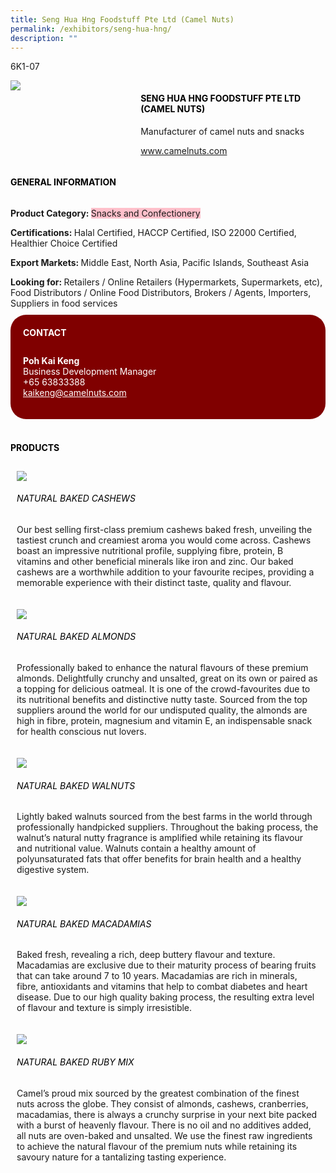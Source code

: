 ```yaml
---
title: Seng Hua Hng Foodstuff Pte Ltd (Camel Nuts)
permalink: /exhibitors/seng-hua-hng/
description: ""
---
```

<head>
	<div class="flex-paragraph">
		<!--hi there! this is a comment and will provide you with instructional guides-->
		<!--insert booth number here!-->
		<p style="text-transform: uppercase">6K1-07</p></div>
			<div class="flex-container" style="display: flex; flex-wrap: wrap;">
				<!--insert DOWNLOAD link of company logo between the " marks!-->
			<div class="card sgds" style="flex: 1 1 40%; display: block;"><img src="https://drive.google.com/u/0/uc?id=1PgSBQtIN-_VeyD0aWoFOGAe9DtI6zxB9&export=download"></div>
	<div class="card-sgds" style="flex: 1 1 58%; display: block; margin-left: 3px">
		<h4 style="text-transform: uppercase; color: black;"><!--insert the exhibitor's name between the <b> tags here--><b>Seng Hua Hng Foodstuff Pte Ltd (Camel Nuts)</b></h4><!--insert the exhibitor's description between the <p> tags here-->
		<p>Manufacturer of camel nuts and snacks</p>
		<!--insert the exhibitor's website link, making sure there is "https:// www." present please. make sure the entire https link goes in between the " marks-->
		<p><a href="https://www.camelnuts.com/" target="_blank"><!--insert the www website link here (no need for https)-->www.camelnuts.com</a></p>
	</div>
</div>
</head>

<body>
	<h4 style="text-transform: uppercase; color: black;"><b>General Information</b></h4>
		<div class="flex-container" style="display: flex; flex-wrap: wrap;">
			<div class="card sgds" style="flex: 1 1 65%; display: block; align-self: stretch">
			<div class="flex-paragraph">
			<p><b>Product Category: </b><span style=" background-color: pink; border-radius: 10 px;"><!--insert the exhibitor's pdt cat between the <p> tags here-->Snacks and Confectionery</span></p> 
				<p><b>Certifications: </b><!--insert all the exhibitor's certifications between the </b> and </p> here-->Halal Certified, HACCP Certified, ISO 22000 Certified, Healthier Choice Certified</p>
			<p><b>Export Markets: </b><!--insert all the exhibitor's export markets between the </b> and </p> here-->Middle East, North Asia, Pacific Islands, Southeast Asia</p>
			<p style="margin-bottom: 10px;"><b>Looking for: </b><!--insert all the exhibitor's potential business partners between the </b> and </p> here-->Retailers / Online Retailers (Hypermarkets, Supermarkets, etc), Food Distributors / Online Food Distributors, Brokers / Agents, Importers, Suppliers in food services</p>
			</div>
		</div>
		<div class="card sgds" style="flex: 1 1 35%; padding: 10px; display: block; background-color: maroon; border-radius: 25px; align-self: center;">
		<h4 style="color: white; margin-top: 10px; margin-left: 10px;">CONTACT</h4>
		<div class="flex-paragraph">
			<!--replace with exhibitor's: -->
			<p style="padding: 10px; color: white;"><b><!-- POC name-->Poh Kai Keng</b><br><!-- designation-->Business Development Manager<br><!--contact number-->+65 63833388<br><!-- for linking purposes, insert their email after "mailto:"...--><a href="mailto:kaikeng@camelnuts.com" style="color: white;"><!--...and also include the display email before </a> here-->kaikeng@camelnuts.com</a></p>
		</div>
			</div>
		</div>
	<br>
		<h4 style="text-transform: uppercase; color: black;"><b>products</b></h4>
<div style="display: flex; flex-wrap: wrap;">
  <div class="card sgds" style="flex: 1 1 47%; margin: 10px; display: block;"><!--insert the exhibitor's DOWNLOAD image for product between the " marks here-->
	<div class="flex-image" style="display: block;"><img src="https://drive.google.com/u/0/uc?id=10iSXOIsm9KzBnPwj2fKRCwVxxRTVaAw7&export=download"></div>
	<div class="flex-paragraph">
		<h6 style="text-transform: uppercase; color: black;"><!--insert product name before </h6> and product description after <p>-->Natural Baked Cashews</h6>
		<p>Our best selling first-class premium cashews baked fresh, unveiling the tastiest crunch and creamiest aroma you would come across. Cashews boast an impressive nutritional profile, supplying fibre, protein, B vitamins and other beneficial minerals like iron and zinc. Our baked cashews are a worthwhile addition to your favourite recipes, providing a memorable experience with their distinct taste, quality and flavour.</p></div>
	</div>
		<div class="card sgds" style="flex: 1 1 47%; margin: 10px; display: block;">
		<div class="flex-image" style="display: block;"><img src="https://drive.google.com/u/0/uc?id=1ynEekleS0Fxf5bHry0AC_qTq1uEP_r9A&export=download"></div>
	<div class="flex-paragraph">
		<h6 style="text-transform: uppercase; color: black;">Natural Baked Almonds</h6>
		<p>Professionally baked to enhance the natural flavours of these premium almonds. Delightfully crunchy and unsalted, great on its own or paired as a topping for delicious oatmeal. It is one of the crowd-favourites due to its nutritional benefits and distinctive nutty taste. Sourced from the top suppliers around the world for our undisputed quality, the almonds are high in fibre, protein, magnesium and vitamin E, an indispensable snack for health conscious nut lovers.</p></div>
	</div>
		<div class="card sgds" style="flex: 1 1 47%; margin: 10px; display: block;">
		<div class="flex-image" style="display: block;"><img src="https://drive.google.com/u/0/uc?id=1XOfzOBkD5eL8AY--QyBym8igcdtL8pYo&export=download"></div>
	<div class="flex-paragraph">
		<h6 style="text-transform: uppercase; color: black;">Natural Baked Walnuts</h6>
		<p>Lightly baked walnuts sourced from the best farms in the world through professionally handpicked suppliers. Throughout the baking process, the walnut’s natural nutty fragrance is amplified while retaining its flavour and nutritional value. Walnuts contain a healthy amount of polyunsaturated fats that offer benefits for brain health and a healthy digestive system. </p></div>
		</div>
		<div class="card sgds" style="flex: 1 1 47%; margin: 10px; display: block;">
		<div class="flex-image" style="display: block;"><img src="https://drive.google.com/u/0/uc?id=19WXheKZ7i4wn2rSb7q1DUSwJ8MCNtFAo&export=download"></div>
	<div class="flex-paragraph">
		<h6 style="text-transform: uppercase; color: black;">Natural Baked Macadamias</h6>
		<p>Baked fresh, revealing a rich, deep buttery flavour and texture. Macadamias are exclusive due to their maturity process of bearing fruits that can take around 7 to 10 years. Macadamias are rich in minerals, fibre, antioxidants and vitamins that help to combat diabetes and heart disease. Due to our high quality baking process, the resulting extra level of flavour and texture is simply irresistible.</p></div>
	</div>
		<div class="card sgds" style="flex: 1 1 47%; margin: 10px; display: block;">
		<div class="flex-image" style="display: block;"><img src="https://drive.google.com/u/0/uc?id=15Z7AA2C2KjbMyTfzzxya06ol6r_gxCvM&export=download"></div>
	<div class="flex-paragraph">
		<h6 style="text-transform: uppercase; color: black;">Natural Baked Ruby Mix</h6>
		<p>Camel’s proud mix sourced by the greatest combination of the finest nuts across the globe. They consist of almonds, cashews, cranberries, macadamias, there is always a crunchy surprise in your next bite packed with a burst of heavenly flavour. There is no oil and no additives added, all nuts are oven-baked and unsalted. We use the finest raw ingredients to achieve the natural flavour of the premium nuts while retaining its savoury nature for a tantalizing tasting experience.</p></div>
	</div>
	<!--don't delete these 2 tags. double check how the layout looks on the right too and lemme know if there are any problems! thank u so much for ur hardwork!-->
	</div>
</body>